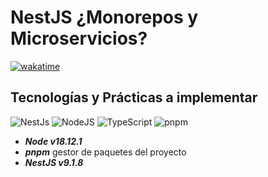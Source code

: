 # NestJS ¿Monorepos y Microservicios?

[![wakatime](https://wakatime.com/badge/user/8ef73281-6d0a-4758-af11-fd880ca3009c/project/f748a666-7ffe-405f-a953-bfbf9434f6ff.svg)](https://wakatime.com/badge/user/8ef73281-6d0a-4758-af11-fd880ca3009c/project/f748a666-7ffe-405f-a953-bfbf9434f6ff)

## Tecnologías y Prácticas a implementar

![NestJs](https://img.shields.io/badge/nestjs-E0234E?style=for-the-badge&logo=nestjs&logoColor=white)
![NodeJS](https://img.shields.io/badge/Node.js-339933?style=for-the-badge&logo=nodedotjs&logoColor=white)
![TypeScript](https://img.shields.io/badge/TypeScript-007ACC?style=for-the-badge&logo=typescript&logoColor=white)
![pnpm](https://img.shields.io/badge/pnpm-orange?style=for-the-badge&logo=pnpm&logoColor=white)

- ***Node v18.12.1***
- ***pnpm*** gestor de paquetes del proyecto
- ***NestJS v9.1.8***
